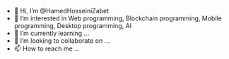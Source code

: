 - 👋 Hi, I’m @HamedHosseiniZabet
- 👀 I’m interested in Web programming, Blockchain programming, Mobile programming, Desktop programming, AI 
- 🌱 I’m currently learning ...
- 💞️ I’m looking to collaborate on ...
- 📫 How to reach me ...

<!---
HamedHosseiniZabet/HamedHosseiniZabet is a ✨ special ✨ repository because its `README.md` (this file) appears on your GitHub profile.
You can click the Preview link to take a look at your changes.
--->
